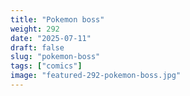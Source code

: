 ```yaml
---
title: "Pokemon boss"
weight: 292
date: "2025-07-11"
draft: false
slug: "pokemon-boss"
tags: ["comics"]
image: "featured-292-pokemon-boss.jpg"
---
```

